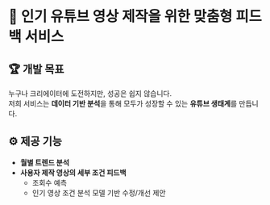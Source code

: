 # 🌟 인기 유튜브 영상 제작을 위한 맞춤형 피드백 서비스

## 🏆 개발 목표  
누구나 크리에이터에 도전하지만, 성공은 쉽지 않습니다.  
저희 서비스는 **데이터 기반 분석**을 통해 모두가 성장할 수 있는 **유튜브 생태계**를 만듭니다.  

## ⚙️ 제공 기능  
- **월별 트렌드 분석**  
- **사용자 제작 영상의 세부 조건 피드백**  
  - 조회수 예측  
  - 인기 영상 조건 분석 모델 기반 수정/개선 제안
